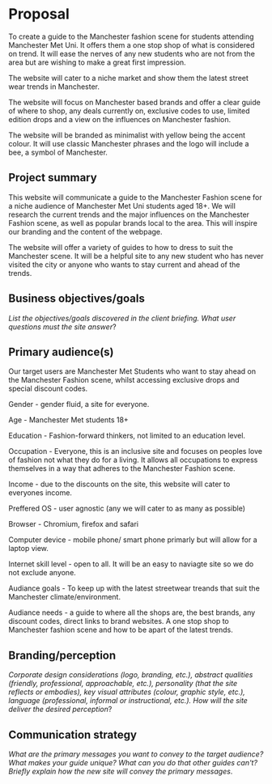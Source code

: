 # Proposal 

To create a guide to the Manchester fashion scene for students attending Manchester Met Uni. It offers them a one stop shop of what is considered on trend. It will ease the nerves of any new students who are not from the area but are wishing to make a great first impression.  

The website will cater to a niche market and show them the latest street wear trends in Manchester. 

The website will focus on Manchester based brands and offer a clear guide of where to shop, any deals currently on, exclusive codes to use, limited edition drops and a view on the influences on Manchester fashion. 

The website will be branded as minimalist with yellow being the accent colour. It will use classic Manchester phrases and the logo will include a bee, a symbol of Manchester. 


## Project summary 

This website will communicate a guide to the Manchester Fashion scene for a niche audience of Manchester Met Uni students aged 18+. We will research the current trends and the major influences on the Manchester Fashion scene, as well as popular brands local to the area. This will inspire our branding and the content of the webpage. 

The website will offer a variety of guides to how to dress to suit the Manchester scene. It will be a helpful site to any new student who has never visited the city or anyone who wants to stay current and ahead of the trends. 


## Business objectives/goals

_List the objectives/goals discovered in the client briefing. What user questions must the site answer_?

## Primary audience(s)

Our target users are Manchester Met Students who want to stay ahead on the Manchester Fashion scene, whilst accessing exclusive drops and special discount codes. 

Gender - gender fluid, a site for everyone.

Age - Manchester Met students 18+ 

Education - Fashion-forward thinkers, not limited to an education level. 

Occupation - Everyone, this is an inclusive site and focuses on peoples love of fashion not what they do for a living. It allows all occupations to express themselves in a way that adheres to the Manchester Fashion scene. 

Income - due to the discounts on the site, this website will cater to everyones income. 

Preffered OS - user agnostic (any we will cater to as many as possible)

Browser - Chromium, firefox and safari 

Computer device - mobile phone/ smart phone primarly but will allow for a laptop view. 

Internet skill level - open to all. It will be an easy to naviagte site so we do not exclude anyone. 

Audiance goals - To keep up with the latest streetwear treands that suit the Manchester climate/environment. 

Audiance needs - a guide to where all the shops are, the best brands, any discount codes, direct links to brand websites. A one stop shop to Manchester fashion scene and how to be apart of the latest trends. 



## Branding/perception

_Corporate design considerations (logo, branding, etc.), abstract qualities (friendly, professional, approachable, etc.), personality (that the site reflects or embodies), key visual attributes (colour, graphic style, etc.), language (professional, informal or instructional, etc.). How will the site deliver the desired perception_?

## Communication strategy

_What are the primary messages you want to convey to the target audience? What makes your guide unique? What can you do that other guides can&#39;t? Briefly explain how the new site will convey the primary messages_.
